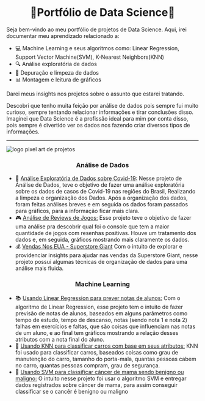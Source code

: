 <h1 align='center'>🔬Portfólio de Data Science🔬</h1>

Seja bem-vindo ao meu portfólio de projetos de Data Science. Aqui, irei documentar meu aprendizado relacionado a:
- 💻 Machine Learning e seus algoritmos como: Linear Regression, Support Vector Machine(SVM), K-Nearest Neighbors(KNN)
- 🔍 Análise exploratória de dados
- 📝 Depuração e limpeza de dados
- 📊 Montagem e leitura de gráficos

Darei meus insights nos projetos sobre o assunto que estarei tratando.

Descobri que tenho muita feição por análise de dados pois sempre fui muito curioso, sempre tentando relacionar informações e tirar conclusões disso. Imaginei que Data Science é a profissão ideal para mim por conta disso, pois sempre é divertido ver os dados nos fazendo criar diversos tipos de informações.

---
![logo pixel art de projetos](https://i.imgur.com/gX0xnkD.png)

<h3 align='center'>Análise de Dados</h3>

- 🧬 [Análise Exploratória de Dados sobre Covid-19:](https://github.com/Arthurads-rj/portfolio-data-science/tree/main/análise%20de%20dados%20da%20covid-19%202022) Nesse projeto de Análise de Dados, teve o objetivo de fazer uma análise exploratória sobre os dados de casos de Covid-19 nas regiões do Brasil, Realizando a limpeza e organização dos Dados. Após a organização dos dados, foram feitas análises breves e em seguida os dados foram passados para gráficos, para a informação ficar mais clara.
- 🎮 [Análise de Reviews de Jogos:](https://github.com/Arthurads-rj/portfolio-data-science/tree/main/analise%20sobre%20industria%20de%20jogos) Esse projeto teve o objetivo de fazer uma análise pra descobrir qual foi o console que tem a maior quantidade de jogos com resenhas positivas. Houve um tratamento dos dados e, em seguida, gráficos mostrando mais claramente os dados.
- 💰 [Vendas Nos EUA - Superstore Giant](https://github.com/Arthurads-rj/portfolio-data-science/tree/main/Análise%20de%20Vendas%20nos%20EUA) Com o intuito de explorar e providenciar insights para ajudar nas vendas da Superstore Giant, nesse projeto possui algumas técnicas de organização de dados para uma análise mais fluida.

<h3 align='center'>Machine Learning</h3>

- 📚 [Usando Linear Regression para prever notas de alunos:](https://github.com/Arthurads-rj/portfolio-data-science/tree/main/Exemplo%20de%20Linear%20Regression) Com o algoritmo de Linear Regression, esse projeto tem o intuito de fazer previsão de notas de alunos, baseados em alguns parâmetros como tempo de estudo, tempo de descanso, notas (sendo nota 1 e nota 2) falhas em exercícios e faltas, que são coisas que influenciam nas notas de um aluno, e ao final tem gráficos mostrando a relação desses atributos com a nota final do aluno.
- 🚕 [Usando KNN para classificar carros com base em seus atributos:](https://github.com/Arthurads-rj/portfolio-data-science/tree/main/Exemplo%20de%20KNN) KNN foi usado para classificar carros, baseados coisas como grau de manutenção do carro, tamanho do porta-mala, quantas pessoas cabem no carro, quantas pessoas compram, grau de segurança.
- 🧪 [Usando SVM para classificar câncer de mama sendo benigno ou maligno:](https://github.com/Arthurads-rj/portfolio-data-science/tree/main/Exemplo%20de%20SVM) O intuito nesse projeto foi usar o algoritmo SVM e entregar dados registrados sobre câncer de mama, para assim conseguir classificar se o cancêr é benigno ou maligno
